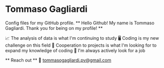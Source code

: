 # Tommaso Gagliardi
Config files for my GitHub profile.
** Hello Github! My name is Tommaso Gagliardi. Thank you for being on my profile! **

📈 The analysis of data is what I'm continuing to study
🖥️ Coding is my new challenge on this field
🤝 Cooperation to projects is what I'm looking for to expand my knowledge of coding
👀 I'm always actively look for a job

** Reach out **
📧 tommasogagliardi.pv@gmail.com
